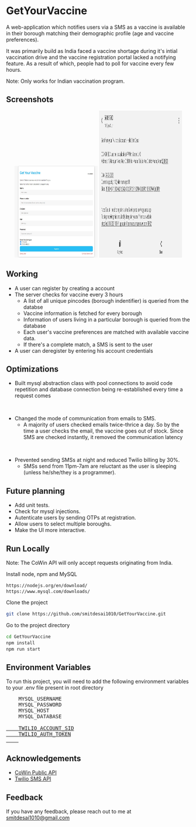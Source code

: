
# GetYourVaccine

A web-application which notifies users via a SMS as a vaccine is available in 
their borough matching their demographic profile (age and vaccine preferences).

It was primarily build as India faced a vaccine shortage during it's intial vaccination drive
and the vaccine registration portal lacked a notifying feature. As a result of which, people had to
poll for vaccine every few hours. 

Note: Only works for Indian vaccination program. 

## Screenshots
<p align="center" width="100%">
  <img src="Assets/SS-1.jpg" width="45%" height="250"/>
  <img src="Assets/SS-2.jpg" width="45%" height="400"/>
</p>




## Working
* A user can register by creating a account 
* The server checks for vaccine every 3 hours
    * A list of all unique pincodes (borough indentifier) is queried from the databse
    * Vaccine information is fetched for every borough
    * Information of users living in a particular borough is queried from the database
    * Each user's vaccine preferences are matched with available vaccine data.
    * If there's a complete match, a SMS is sent to the user
* A user can deregister by entering his account credentials

## Optimizations

* Built mysql abstraction class with pool connections to avoid code repetition and database connection being re-established every time a request comes
<br/>

* Changed the mode of communication from emails to SMS.     
    * A majority of users checked emails twice-thrice a day. So by the time a user checks the email, the vaccine goes out of stock. Since SMS are checked instantly, it removed the communication latency
<br/>

* Prevented sending SMSs at night and reduced Twilio billing by 30%.     
    * SMSs send from 11pm-7am are reluctant as the user is sleeping (unless he/she/they is a programmer).

 
## Future planning

* Add unit tests.
* Check for mysql injections.
* Autenticate users by sending OTPs at registration.
* Allow users to select multiple boroughs.
* Make the UI more interactive.


## Run Locally

Note: The CoWin API will only accept requests originating from India.

Install node, npm and MySQL
```
https://nodejs.org/en/download/
https://www.mysql.com/downloads/
```

Clone the project

```bash
git clone https://github.com/smitdesai1010/GetYourVaccine.git
```

Go to the project directory

```bash
cd GetYourVaccine
npm install     
npm run start   
```

  
## Environment Variables

To run this project, you will need to add the following 
environment variables to your .env file present in root directory

<pre>
    <span>MYSQL_USERNAME</span>
    <span>MYSQL_PASSWORD</span>
    <span>MYSQL_HOST</span>
    <span>MYSQL_DATABASE</span>
    <a href="https://www.twilio.com/docs/iam/access-tokens ">
    <span>TWILIO_ACCOUNT_SID</span>
    <span>TWILIO_AUTH_TOKEN</span>
    </a>
</pre>

  
## Acknowledgements

 - [CoWin Public API](https://apisetu.gov.in/public/marketplace/api/cowin)
 - [Twilio SMS API](https://www.twilio.com/sms)

  
## Feedback

If you have any feedback, please reach out to me at smitdesai1010@gmail.com
  